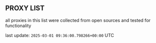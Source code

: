 ## PROXY LIST

all proxies in this list were collected from open sources and tested for functionality

last update: `2025-03-01 09:36:00.798266+00:00` UTC